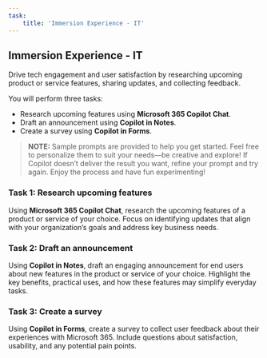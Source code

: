 ```yaml
---
task:
    title: 'Immersion Experience - IT'
---
```


## Immersion Experience - IT

Drive tech engagement and user satisfaction by researching upcoming product or service features, sharing updates, and collecting feedback.  

You will perform three tasks:  

- Research upcoming features using **Microsoft 365 Copilot Chat**.  
- Draft an announcement using **Copilot in Notes**.  
- Create a survey using **Copilot in Forms**.  

> **NOTE:** Sample prompts are provided to help you get started. Feel free to personalize them to suit your needs—be creative and explore! If Copilot doesn’t deliver the result you want, refine your prompt and try again. Enjoy the process and have fun experimenting!

### Task 1: Research upcoming features  

Using **Microsoft 365 Copilot Chat**, research the upcoming features of a product or service of your choice. Focus on identifying updates that align with your organization’s goals and address key business needs.  

### Task 2: Draft an announcement  

Using **Copilot in Notes**, draft an engaging announcement for end users about new features in the product or service of your choice. Highlight the key benefits, practical uses, and how these features may simplify everyday tasks.  

### Task 3: Create a survey  

Using **Copilot in Forms**, create a survey to collect user feedback about their experiences with Microsoft 365. Include questions about satisfaction, usability, and any potential pain points.  
